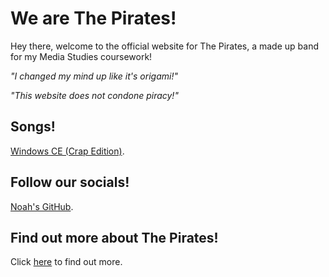 # We are The Pirates!
Hey there, welcome to the official website for The Pirates, a made up band for my Media Studies coursework!

_"I changed my mind up like it's origami!"_

_"This website does not condone piracy!"_

## Songs!
[Windows CE (Crap Edition)](https://wearethepirates.pcoh.uk/windowsce).

## Follow our socials!
[Noah's GitHub](https://github.com/TrisoPcoh). 

## Find out more about The Pirates!
Click [here](https://wearethepirates.pcoh.uk/readme) to find out more.
